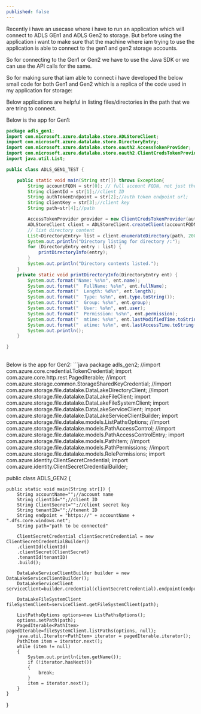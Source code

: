 ```yaml
---
published: false
---
```

Recently i have an usecase where i have to run an application which will connect to ADLS GEn1 and ADLS Gen2 to storage. But before using the application i want to make sure that the machine where iam trying to use the application is able to connect to the gen1 and gen2 storage accounts.<br/>

So for connecting to the Gen1 or Gen2 we have to use the Java SDK or we can use the API calls for the same.<br/>

So for making sure that iam able to connect i have developed the below small code for both Gen1 and Gen2 which is a replica of the code used in my application for storage:<br/>

Below applications are helpful in listing files/directories in the path that we are tring to connect.<br/>

Below is the app for Gen1:
```java
package adls_gen1;
import com.microsoft.azure.datalake.store.ADLStoreClient;
import com.microsoft.azure.datalake.store.DirectoryEntry;
import com.microsoft.azure.datalake.store.oauth2.AccessTokenProvider;
import com.microsoft.azure.datalake.store.oauth2.ClientCredsTokenProvider;
import java.util.List;

public class ADLS_GEN1_TEST {

	public static void main(String str[]) throws Exception{
		String accountFQDN = str[0]; // full account FQDN, not just the account name
		String clientId = str[1];//client ID
		String authTokenEndpoint = str[2];//auth token endpoint url;
		String clientKey = str[3];//client key
		String path=str[4];//path

		AccessTokenProvider provider = new ClientCredsTokenProvider(authTokenEndpoint, clientId, clientKey);
		ADLStoreClient client = ADLStoreClient.createClient(accountFQDN, provider);
		// list directory content
		List<DirectoryEntry> list = client.enumerateDirectory(path, 2000);
		System.out.println("Directory listing for directory /:");
		for (DirectoryEntry entry : list) {
		    printDirectoryInfo(entry); 
		}
		System.out.println("Directory contents listed.");
	}
	private static void printDirectoryInfo(DirectoryEntry ent) {
        System.out.format("Name: %s%n", ent.name);
        System.out.format("  FullName: %s%n", ent.fullName);
        System.out.format("  Length: %d%n", ent.length);
        System.out.format("  Type: %s%n", ent.type.toString());
        System.out.format("  Group: %s%n", ent.group);
        System.out.format("  User: %s%n", ent.user);
        System.out.format("  Permission: %s%n", ent.permission);
        System.out.format("  mtime: %s%n", ent.lastModifiedTime.toString());
        System.out.format("  atime: %s%n", ent.lastAccessTime.toString());
        System.out.println();
    }

}
```

<br/>
Below is the app for Gen2:
```java
package adls_gen2;
//import com.azure.core.credential.TokenCredential;
import com.azure.core.http.rest.PagedIterable;
//import com.azure.storage.common.StorageSharedKeyCredential;
//import com.azure.storage.file.datalake.DataLakeDirectoryClient;
//import com.azure.storage.file.datalake.DataLakeFileClient;
import com.azure.storage.file.datalake.DataLakeFileSystemClient;
import com.azure.storage.file.datalake.DataLakeServiceClient;
import com.azure.storage.file.datalake.DataLakeServiceClientBuilder;
import com.azure.storage.file.datalake.models.ListPathsOptions;
//import com.azure.storage.file.datalake.models.PathAccessControl;
//import com.azure.storage.file.datalake.models.PathAccessControlEntry;
import com.azure.storage.file.datalake.models.PathItem;
//import com.azure.storage.file.datalake.models.PathPermissions;
//import com.azure.storage.file.datalake.models.RolePermissions;
import com.azure.identity.ClientSecretCredential;
import com.azure.identity.ClientSecretCredentialBuilder;

public class ADLS_GEN2 {

	public static void main(String str[]) {
		String accountName="";//account name
		String clientId="";//client ID
		String ClientSecret="";//client secret key
		String tenantID="";//tenent ID
		String endpoint = "https://" + accountName + ".dfs.core.windows.net";
        String path="path to be connected"
        
	    ClientSecretCredential clientSecretCredential = new ClientSecretCredentialBuilder()
	    .clientId(clientId)
	    .clientSecret(ClientSecret)
	    .tenantId(tenantID)
	    .build();
	           
	    DataLakeServiceClientBuilder builder = new DataLakeServiceClientBuilder();
	    DataLakeServiceClient serviceClient=builder.credential(clientSecretCredential).endpoint(endpoint).buildClient();

	    DataLakeFileSystemClient fileSystemClient=serviceClient.getFileSystemClient(path);
		
		ListPathsOptions options=new ListPathsOptions();
	    options.setPath(path);
	    PagedIterable<PathItem> pagedIterable=fileSystemClient.listPaths(options, null);
	    java.util.Iterator<PathItem> iterator = pagedIterable.iterator();
	    PathItem item = iterator.next();
	    while (item != null)
	    {
	        System.out.println(item.getName());
	        if (!iterator.hasNext())
	        {
	            break;
	        }
	        item = iterator.next();
	    }
	}
}
```



